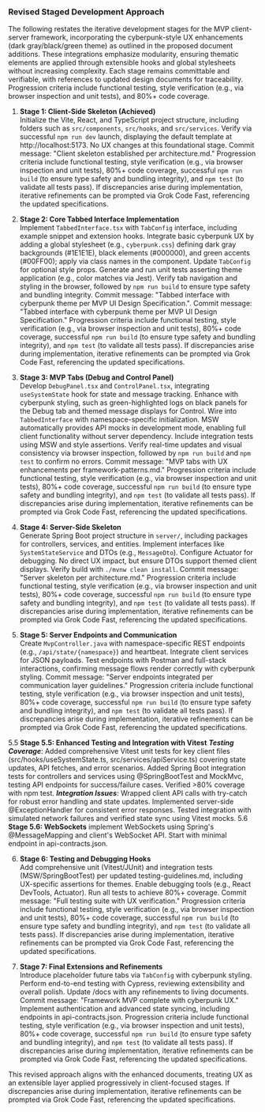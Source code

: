 ### Revised Staged Development Approach

The following restates the iterative development stages for the MVP client-server framework, incorporating the cyberpunk-style UX enhancements (dark gray/black/green theme) as outlined in the proposed document additions. These integrations emphasize modularity, ensuring thematic elements are applied through extensible hooks and global stylesheets without increasing complexity. Each stage remains committable and verifiable, with references to updated design documents for traceability. Progression criteria include functional testing, style verification (e.g., via browser inspection and unit tests), and 80%+ code coverage.

1. **Stage 1: Client-Side Skeleton (Achieved)**  
   Initialize the Vite, React, and TypeScript project structure, including folders such as `src/components`, `src/hooks`, and `src/services`. Verify via successful `npm run dev` launch, displaying the default template at http://localhost:5173. No UX changes at this foundational stage. Commit message: "Client skeleton established per architecture.md."
   Progression criteria include functional testing, style verification (e.g., via browser inspection and unit tests), 80%+ code coverage, successful `npm run build` (to ensure type safety and bundling integrity), and `npm test` (to validate all tests pass). If discrepancies arise during implementation, iterative refinements can be prompted via Grok Code Fast, referencing the updated specifications.

2. **Stage 2: Core Tabbed Interface Implementation**  
   Implement `TabbedInterface.tsx` with `TabConfig` interface, including example snippet and extension hooks. Integrate basic cyberpunk UX by adding a global stylesheet (e.g., `cyberpunk.css`) defining dark gray backgrounds (#1E1E1E), black elements (#000000), and green accents (#00FF00); apply via class names in the component. Update `TabConfig` for optional style props. Generate and run unit tests asserting theme application (e.g., color matches via Jest). Verify tab navigation and styling in the browser, followed by `npm run build` to ensure type safety and bundling integrity. Commit message: "Tabbed interface with cyberpunk theme per MVP UI Design Specification.". Commit message: "Tabbed interface with cyberpunk theme per MVP UI Design Specification."
   Progression criteria include functional testing, style verification (e.g., via browser inspection and unit tests), 80%+ code coverage, successful `npm run build` (to ensure type safety and bundling integrity), and `npm test` (to validate all tests pass). If discrepancies arise during implementation, iterative refinements can be prompted via Grok Code Fast, referencing the updated specifications.

3. **Stage 3: MVP Tabs (Debug and Control Panel)**  
   Develop `DebugPanel.tsx` and `ControlPanel.tsx`, integrating `useSystemState` hook for state and message tracking. Enhance with cyberpunk styling, such as green-highlighted logs on black panels for the Debug tab and themed message displays for Control. Wire into `TabbedInterface` with namespace-specific initialization. MSW automatically provides API mocks in development mode, enabling full client functionality without server dependency. Include integration tests using MSW and style assertions. Verify real-time updates and visual consistency via browser inspection, followed by `npm run build` and `npm test` to confirm no errors. Commit message: "MVP tabs with UX enhancements per framework-patterns.md."
   Progression criteria include functional testing, style verification (e.g., via browser inspection and unit tests), 80%+ code coverage, successful `npm run build` (to ensure type safety and bundling integrity), and `npm test` (to validate all tests pass). If discrepancies arise during implementation, iterative refinements can be prompted via Grok Code Fast, referencing the updated specifications.

4. **Stage 4: Server-Side Skeleton**  
   Generate Spring Boot project structure in `server/`, including packages for controllers, services, and entities. Implement interfaces like `SystemStateService` and DTOs (e.g., `MessageDto`). Configure Actuator for debugging. No direct UX impact, but ensure DTOs support themed client displays. Verify build with `./mvnw clean install`. Commit message: "Server skeleton per architecture.md."
   Progression criteria include functional testing, style verification (e.g., via browser inspection and unit tests), 80%+ code coverage, successful `npm run build` (to ensure type safety and bundling integrity), and `npm test` (to validate all tests pass). If discrepancies arise during implementation, iterative refinements can be prompted via Grok Code Fast, referencing the updated specifications.

5. **Stage 5: Server Endpoints and Communication**  
   Create `MvpController.java` with namespace-specific REST endpoints (e.g., `/api/state/{namespace}`) and heartbeat. Integrate client services for JSON payloads. Test endpoints with Postman and full-stack interactions, confirming message flows render correctly with cyberpunk styling. Commit message: "Server endpoints integrated per communication layer guidelines."
   Progression criteria include functional testing, style verification (e.g., via browser inspection and unit tests), 80%+ code coverage, successful `npm run build` (to ensure type safety and bundling integrity), and `npm test` (to validate all tests pass). If discrepancies arise during implementation, iterative refinements can be prompted via Grok Code Fast, referencing the updated specifications.

5.5 **Stage 5.5: Enhanced Testing and Integration with Vitest**
    ***Testing Coverage***: Added comprehensive Vitest unit tests for key client files (src/hooks/useSystemState.ts, src/services/apiService.ts) covering state updates, API fetches, and error scenarios. Added Spring Boot integration tests for controllers and services using @SpringBootTest and MockMvc, testing API endpoints for success/failure cases. Verified >80% coverage with npm test.
    ***Integration Issues***: Wrapped client API calls with try-catch for robust error handling and state updates. Implemented server-side @ExceptionHandler for consistent error responses. Tested integration with simulated network failures and verified state sync using Vitest mocks.
5.6 **Stage 5.6: WebSockets**
implement WebSockets using Spring's @MessageMapping and client's WebSocket API. Start with minimal endpoint in api-contracts.json.

6. **Stage 6: Testing and Debugging Hooks**  
   Add comprehensive unit (Vitest/JUnit) and integration tests (MSW/SpringBootTest) per updated testing-guidelines.md, including UX-specific assertions for themes. Enable debugging tools (e.g., React DevTools, Actuator). Run all tests to achieve 80%+ coverage. Commit message: "Full testing suite with UX verification."
   Progression criteria include functional testing, style verification (e.g., via browser inspection and unit tests), 80%+ code coverage, successful `npm run build` (to ensure type safety and bundling integrity), and `npm test` (to validate all tests pass). If discrepancies arise during implementation, iterative refinements can be prompted via Grok Code Fast, referencing the updated specifications.

7. **Stage 7: Final Extensions and Refinements**  
   Introduce placeholder future tabs via `TabConfig` with cyberpunk styling. Perform end-to-end testing with Cypress, reviewing extensibility and overall polish. Update /docs with any refinements to living documents. Commit message: "Framework MVP complete with cyberpunk UX."
   Implement authentication and advanced state syncing, including endpoints in api-contracts.json.
   Progression criteria include functional testing, style verification (e.g., via browser inspection and unit tests), 80%+ code coverage, successful `npm run build` (to ensure type safety and bundling integrity), and `npm test` (to validate all tests pass). If discrepancies arise during implementation, iterative refinements can be prompted via Grok Code Fast, referencing the updated specifications.

This revised approach aligns with the enhanced documents, treating UX as an extensible layer applied progressively in client-focused stages. If discrepancies arise during implementation, iterative refinements can be prompted via Grok Code Fast, referencing the updated specifications.